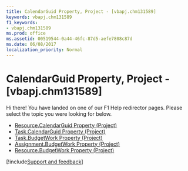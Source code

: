 ```yaml
---
title: CalendarGuid Property, Project - [vbapj.chm131589]
keywords: vbapj.chm131589
f1_keywords:
- vbapj.chm131589
ms.prod: office
ms.assetid: 00519544-0a44-46fc-87d5-aefe7808c87d
ms.date: 06/08/2017
localization_priority: Normal
---
```



# CalendarGuid Property, Project - [vbapj.chm131589]

Hi there! You have landed on one of our F1 Help redirector pages. Please select the topic you were looking for below.

- [Resource.CalendarGuid Property (Project)](https://msdn.microsoft.com/library/1414fbad-fa79-f7ff-ce63-833fb179de6d%28Office.15%29.aspx)
- [Task.CalendarGuid Property (Project)](https://msdn.microsoft.com/library/7420d159-e579-1989-b266-65323e3a9f3a%28Office.15%29.aspx)
- [Task.BudgetWork Property (Project)](https://msdn.microsoft.com/library/de3735ad-c804-3ae5-e4c5-10d2a167b0fb%28Office.15%29.aspx)
- [Assignment.BudgetWork Property (Project)](https://msdn.microsoft.com/library/21c73cbb-4bca-1eea-4900-6e575cd298a7%28Office.15%29.aspx)
- [Resource.BudgetWork Property (Project)](https://msdn.microsoft.com/library/fc46fced-dd05-5c56-bdeb-7d50c3070500%28Office.15%29.aspx)

[!include[Support and feedback](~/includes/feedback-boilerplate.md)]